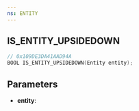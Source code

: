 ```yaml
---
ns: ENTITY
---
```

## IS_ENTITY_UPSIDEDOWN

```c
// 0x109DE3DA41AAD94A
BOOL IS_ENTITY_UPSIDEDOWN(Entity entity);
```

## Parameters
* **entity**:
